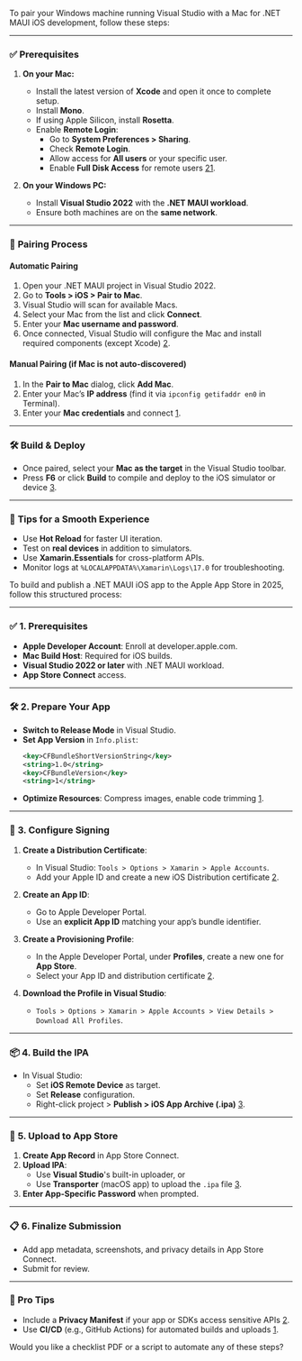 ﻿To pair your Windows machine running Visual Studio with a Mac for .NET MAUI iOS development, follow these steps:

---

### ✅ **Prerequisites**
1. **On your Mac:**
   - Install the latest version of **Xcode** and open it once to complete setup.
   - Install **Mono**.
   - If using Apple Silicon, install **Rosetta**.
   - Enable **Remote Login**:
     - Go to **System Preferences > Sharing**.
     - Check **Remote Login**.
     - Allow access for **All users** or your specific user.
     - Enable **Full Disk Access** for remote users [2](https://learn.microsoft.com/en-us/dotnet/maui/ios/pair-to-mac?view=net-maui-9.0)[1](https://www.telerik.com/blogs/pairing-mac-run-ios-apps-dotnet-maui).

2. **On your Windows PC:**
   - Install **Visual Studio 2022** with the **.NET MAUI workload**.
   - Ensure both machines are on the **same network**.

---

### 🔗 **Pairing Process**

#### **Automatic Pairing**
1. Open your .NET MAUI project in Visual Studio 2022.
2. Go to **Tools > iOS > Pair to Mac**.
3. Visual Studio will scan for available Macs.
4. Select your Mac from the list and click **Connect**.
5. Enter your **Mac username and password**.
6. Once connected, Visual Studio will configure the Mac and install required components (except Xcode) [2](https://learn.microsoft.com/en-us/dotnet/maui/ios/pair-to-mac?view=net-maui-9.0).

#### **Manual Pairing (if Mac is not auto-discovered)**
1. In the **Pair to Mac** dialog, click **Add Mac**.
2. Enter your Mac’s **IP address** (find it via `ipconfig getifaddr en0` in Terminal).
3. Enter your **Mac credentials** and connect [1](https://www.telerik.com/blogs/pairing-mac-run-ios-apps-dotnet-maui).

---

### 🛠️ **Build & Deploy**
- Once paired, select your **Mac as the target** in the Visual Studio toolbar.
- Press **F6** or click **Build** to compile and deploy to the iOS simulator or device [3](https://www.artesian.io/how-to-pair-a-mac-to-run-ios-apps-in-net-maui/).

---

### 🧪 **Tips for a Smooth Experience**
- Use **Hot Reload** for faster UI iteration.
- Test on **real devices** in addition to simulators.
- Use **Xamarin.Essentials** for cross-platform APIs.
- Monitor logs at `%LOCALAPPDATA%\Xamarin\Logs\17.0` for troubleshooting.

To build and publish a .NET MAUI iOS app to the Apple App Store in 2025, follow this structured process:

---

### ✅ **1. Prerequisites**
- **Apple Developer Account**: Enroll at developer.apple.com.
- **Mac Build Host**: Required for iOS builds.
- **Visual Studio 2022 or later** with .NET MAUI workload.
- **App Store Connect** access.

---

### 🛠️ **2. Prepare Your App**
- **Switch to Release Mode** in Visual Studio.
- **Set App Version** in `Info.plist`:
  ```xml
  <key>CFBundleShortVersionString</key>
  <string>1.0</string>
  <key>CFBundleVersion</key>
  <string>1</string>
  ```
- **Optimize Resources**: Compress images, enable code trimming [1](https://amarozka.dev/maui-deployment-apps-guide/).

---

### 🔐 **3. Configure Signing**
1. **Create a Distribution Certificate**:
   - In Visual Studio: `Tools > Options > Xamarin > Apple Accounts`.
   - Add your Apple ID and create a new iOS Distribution certificate [2](https://learn.microsoft.com/en-us/dotnet/maui/ios/deployment/publish-app-store?view=net-maui-9.0).

2. **Create an App ID**:
   - Go to Apple Developer Portal.
   - Use an **explicit App ID** matching your app’s bundle identifier.

3. **Create a Provisioning Profile**:
   - In the Apple Developer Portal, under **Profiles**, create a new one for **App Store**.
   - Select your App ID and distribution certificate [2](https://learn.microsoft.com/en-us/dotnet/maui/ios/deployment/publish-app-store?view=net-maui-9.0).

4. **Download the Profile in Visual Studio**:
   - `Tools > Options > Xamarin > Apple Accounts > View Details > Download All Profiles`.

---

### 📦 **4. Build the IPA**
- In Visual Studio:
  - Set **iOS Remote Device** as target.
  - Set **Release** configuration.
  - Right-click project > **Publish > iOS App Archive (.ipa)** [3](https://github.com/dotnet/docs-maui/blob/main/docs/ios/deployment/publish-app-store.md).

---

### 🚀 **5. Upload to App Store**
1. **Create App Record** in App Store Connect.
2. **Upload IPA**:
   - Use **Visual Studio**'s built-in uploader, or
   - Use **Transporter** (macOS app) to upload the `.ipa` file [3](https://github.com/dotnet/docs-maui/blob/main/docs/ios/deployment/publish-app-store.md).
3. **Enter App-Specific Password** when prompted.

---

### 📋 **6. Finalize Submission**
- Add app metadata, screenshots, and privacy details in App Store Connect.
- Submit for review.

---

### 🧠 Pro Tips
- Include a **Privacy Manifest** if your app or SDKs access sensitive APIs [2](https://learn.microsoft.com/en-us/dotnet/maui/ios/deployment/publish-app-store?view=net-maui-9.0).
- Use **CI/CD** (e.g., GitHub Actions) for automated builds and uploads [1](https://amarozka.dev/maui-deployment-apps-guide/).

Would you like a checklist PDF or a script to automate any of these steps?